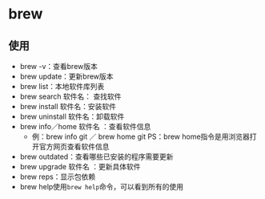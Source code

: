 # brew

## 使用

- brew -v：查看brew版本
- brew update：更新brew版本
- brew list：本地软件库列表
- brew search 软件名： 查找软件
- brew install 软件名：安装软件
- brew uninstall 软件名：卸载软件
- brew info／home 软件名 ：查看软件信息
  - 例：brew info git ／ brew home git
    PS：brew home指令是用浏览器打开官方网页查看软件信息
- brew outdated：查看哪些已安装的程序需要更新
- brew upgrade 软件名 ：更新具体软件
- brew reps：显示包依赖
- brew help使用`brew help`命令，可以看到所有的使用

